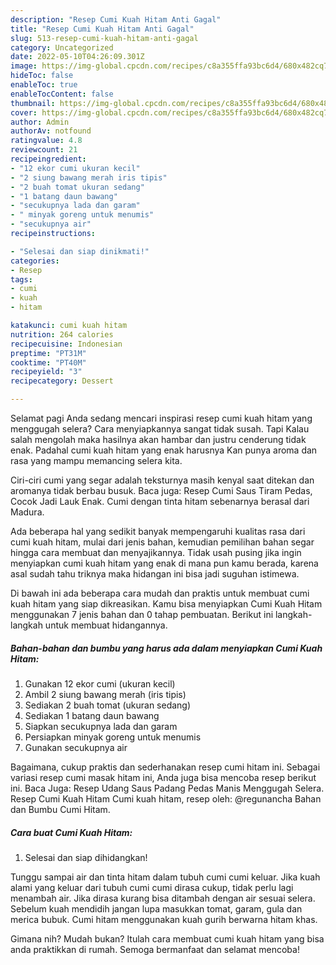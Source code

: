 ```yaml
---
description: "Resep Cumi Kuah Hitam Anti Gagal"
title: "Resep Cumi Kuah Hitam Anti Gagal"
slug: 513-resep-cumi-kuah-hitam-anti-gagal
category: Uncategorized
date: 2022-05-10T04:26:09.301Z
image: https://img-global.cpcdn.com/recipes/c8a355ffa93bc6d4/680x482cq70/cumi-kuah-hitam-foto-resep-utama.jpg
hideToc: false
enableToc: true
enableTocContent: false
thumbnail: https://img-global.cpcdn.com/recipes/c8a355ffa93bc6d4/680x482cq70/cumi-kuah-hitam-foto-resep-utama.jpg
cover: https://img-global.cpcdn.com/recipes/c8a355ffa93bc6d4/680x482cq70/cumi-kuah-hitam-foto-resep-utama.jpg
author: Admin
authorAv: notfound
ratingvalue: 4.8
reviewcount: 21
recipeingredient:
- "12 ekor cumi ukuran kecil"
- "2 siung bawang merah iris tipis"
- "2 buah tomat ukuran sedang"
- "1 batang daun bawang"
- "secukupnya lada dan garam"
- " minyak goreng untuk menumis"
- "secukupnya air"
recipeinstructions:

- "Selesai dan siap dinikmati!"
categories:
- Resep
tags:
- cumi
- kuah
- hitam

katakunci: cumi kuah hitam 
nutrition: 264 calories
recipecuisine: Indonesian
preptime: "PT31M"
cooktime: "PT40M"
recipeyield: "3"
recipecategory: Dessert

---
```



Selamat pagi Anda sedang mencari inspirasi resep cumi kuah hitam yang menggugah selera? Cara menyiapkannya sangat tidak susah. Tapi Kalau salah mengolah maka hasilnya akan hambar dan justru cenderung tidak enak. Padahal cumi kuah hitam yang enak harusnya Kan punya aroma dan rasa yang mampu memancing selera kita.


Ciri-ciri cumi yang segar adalah teksturnya masih kenyal saat ditekan dan aromanya tidak berbau busuk. Baca juga: Resep Cumi Saus Tiram Pedas, Cocok Jadi Lauk Enak. Cumi dengan tinta hitam sebenarnya berasal dari Madura.

Ada beberapa hal yang sedikit banyak mempengaruhi kualitas rasa dari cumi kuah hitam, mulai dari jenis bahan, kemudian pemilihan bahan segar hingga cara membuat dan menyajikannya. Tidak usah pusing jika ingin menyiapkan cumi kuah hitam yang enak di mana pun kamu berada, karena asal sudah tahu triknya maka hidangan ini bisa jadi suguhan istimewa.


Di bawah ini ada beberapa cara mudah dan praktis untuk membuat cumi kuah hitam yang siap dikreasikan. Kamu bisa menyiapkan Cumi Kuah Hitam menggunakan 7 jenis bahan dan 0 tahap pembuatan. Berikut ini langkah-langkah untuk membuat hidangannya.

<!--inarticleads1-->

##### Bahan-bahan dan bumbu yang harus ada dalam menyiapkan Cumi Kuah Hitam:

1. Gunakan 12 ekor cumi (ukuran kecil)
1. Ambil 2 siung bawang merah (iris tipis)
1. Sediakan 2 buah tomat (ukuran sedang)
1. Sediakan 1 batang daun bawang
1. Siapkan secukupnya lada dan garam
1. Persiapkan  minyak goreng untuk menumis
1. Gunakan secukupnya air


Bagaimana, cukup praktis dan sederhanakan resep cumi hitam ini. Sebagai variasi resep cumi masak hitam ini, Anda juga bisa mencoba resep berikut ini. Baca Juga: Resep Udang Saus Padang Pedas Manis Menggugah Selera. Resep Cumi Kuah Hitam Cumi kuah hitam, resep oleh: @regunancha Bahan dan Bumbu Cumi Hitam. 

<!--inarticleads2-->

##### Cara buat Cumi Kuah Hitam:


1. Selesai dan siap dihidangkan!

Tunggu sampai air dan tinta hitam dalam tubuh cumi cumi keluar. Jika kuah alami yang keluar dari tubuh cumi cumi dirasa cukup, tidak perlu lagi menambah air. Jika dirasa kurang bisa ditambah dengan air sesuai selera. Sebelum kuah mendidih jangan lupa masukkan tomat, garam, gula dan merica bubuk. Cumi hitam menggunakan kuah gurih berwarna hitam khas. 

Gimana nih? Mudah bukan? Itulah cara membuat cumi kuah hitam yang bisa anda praktikkan di rumah. Semoga bermanfaat dan selamat mencoba!
